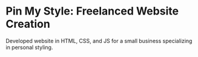 # Pin My Style: Freelanced Website Creation
Developed website in HTML, CSS, and JS for a small business specializing in personal styling.
